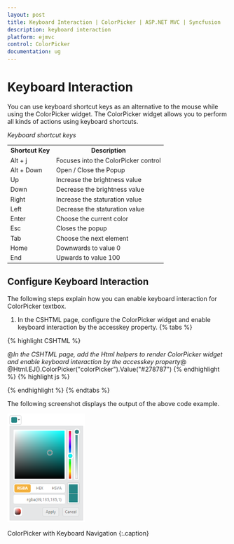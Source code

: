 ```yaml
---
layout: post
title: Keyboard Interaction | ColorPicker | ASP.NET MVC | Syncfusion
description: keyboard interaction
platform: ejmvc
control: ColorPicker
documentation: ug
---
```


# Keyboard Interaction

You can use keyboard shortcut keys as an alternative to the mouse while using the ColorPicker widget. The ColorPicker widget allows you to perform all kinds of actions using keyboard shortcuts.

_Keyboard shortcut keys_

<table>
<tr>
<th>
Shortcut Key</th><th>
Description</th></tr>
<tr>
<td>
Alt + j               </td><td>
Focuses into the ColorPicker control</td></tr>
<tr>
<td>
Alt + Down</td><td>
Open / Close the Popup</td></tr>
<tr>
<td>
Up</td><td>
Increase the brightness value</td></tr>
<tr>
<td>
Down</td><td>
Decrease the brightness value</td></tr>
<tr>
<td>
Right</td><td>
Increase the staturation value</td></tr>
<tr>
<td>
Left</td><td>
Decrease the staturation value</td></tr>
<tr>
<td>
Enter</td><td>
Choose the current color</td></tr>
<tr>
<td>
Esc</td><td>
Closes the popup</td></tr>
<tr>
<td>
Tab</td><td>
Choose the next element</td></tr>
<tr>
<td>
Home</td><td>
Downwards to value 0</td></tr>
<tr>
<td>
End</td><td>
Upwards to value 100</td></tr>
</table>

## Configure Keyboard Interaction

The following steps explain how you can enable keyboard interaction for ColorPicker textbox.

1. In the CSHTML page, configure the ColorPicker widget and enable keyboard interaction by the accesskey property.
{% tabs %}

{% highlight CSHTML %}

@*In the CSHTML page, add the Html helpers to render ColorPicker widget and enable keyboard interaction by the accesskey property*@
@Html.EJ().ColorPicker("colorPicker").Value("#278787")
{% endhighlight  %}
{% highlight js %}
<script> 
   jQuery(function ($) {
   $(document).on("keydown", function (e) { 
		if (e.altKey && e.keyCode === 74) { // j- key code.    
			$("#colorPickerWrapper").focus();       
		}   
	});
  });
</script>

{% endhighlight  %}
{% endtabs %}  

The following screenshot displays the output of the above code example.



![](Keyboard-Interaction_images/Keyboard-Interaction_img1.png)

ColorPicker with Keyboard Navigation
{:.caption}
